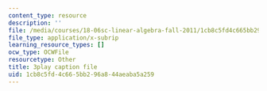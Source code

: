 ```yaml
---
content_type: resource
description: ''
file: /media/courses/18-06sc-linear-algebra-fall-2011/1cb8c5fd4c665bb296a844aeaba5a259_TX_vooSnhm8.vtt
file_type: application/x-subrip
learning_resource_types: []
ocw_type: OCWFile
resourcetype: Other
title: 3play caption file
uid: 1cb8c5fd-4c66-5bb2-96a8-44aeaba5a259
---
```

